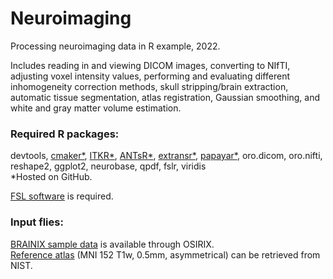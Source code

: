 # Neuroimaging
Processing neuroimaging data in R example, 2022.

Includes reading in and viewing DICOM images, converting to NIfTI, adjusting
voxel intensity values, performing and evaluating different inhomogeneity 
correction methods, skull stripping/brain extraction, automatic tissue 
segmentation, atlas registration, Gaussian smoothing, and white and gray
matter volume estimation.

### Required R packages: 
devtools, [cmaker*](https://github.com/stnava/cmaker), [ITKR*](https://github.com/stnava/ITKR), [ANTsR*](https://github.com/ANTsX/ANTsR), [extransr*](https://github.com/muschellij2/extrantsr), [papayar*](https://github.com/muschellij2/papayar), oro.dicom, oro.nifti,
reshape2, ggplot2, neurobase, qpdf, fslr, viridis  
*Hosted on GitHub.

[FSL software](https://fsl.fmrib.ox.ac.uk/fsl/fslwiki/) is required.

### Input flies:
[BRAINIX sample data](https://www.osirix-viewer.com/resources/dicom-image-library/) is available through OSIRIX.  
[Reference atlas](http://nist.mni.mcgill.ca/icbm-152-nonlinear-atlases-2009/) (MNI 152 T1w, 0.5mm, asymmetrical) can be retrieved from NIST.
